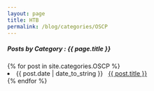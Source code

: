 ```yaml
---
layout: page
title: HTB
permalink: /blog/categories/OSCP
---
```

 
<h5> Posts by Category : {{ page.title }} </h5>

<div class="card">
{% for post in site.categories.OSCP %}
 <li class="category-posts"><span>{{ post.date | date_to_string }}</span> &nbsp; <a href="{{ post.url }}">{{ post.title }}</a></li>
{% endfor %}
</div>
